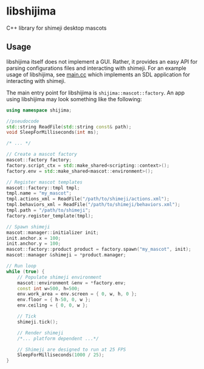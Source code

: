 # libshijima

C++ library for shimeji desktop mascots

## Usage

libshijima itself does not implement a GUI. Rather, it provides an easy API for parsing configurations files and interacting with shimeji. For an example usage of libshijima, see [main.cc](main.cc) which implements an SDL application for interacting with shimeji.

The main entry point for libshijima is `shijima::mascot::factory`. An app using libshijima may look something like the following:

```cpp
using namespace shijima;

//pseudocode
std::string ReadFile(std::string const& path);
void SleepForMilliseconds(int ms);

/* ... */

// Create a mascot factory
mascot::factory factory;
factory.script_ctx = std::make_shared<scripting::context>();
factory.env = std::make_shared<mascot::environment>();

// Register mascot templates
mascot::factory::tmpl tmpl;
tmpl.name = "my_mascot";
tmpl.actions_xml = ReadFile("/path/to/shimeji/actions.xml");
tmpl.behaviors_xml = ReadFile("/path/to/shimeji/behaviors.xml");
tmpl.path = "/path/to/shimeji";
factory.register_template(tmpl);

// Spawn shimeji
mascot::manager::initializer init;
init.anchor.x = 100;
init.anchor.y = 100;
mascot::factory::product product = factory.spawn("my_mascot", init);
mascot::manager &shimeji = *product.manager;

// Run loop
while (true) {
    // Populate shimeji environment
    mascot::environment &env = *factory.env;
    const int w=500, h=500;
    env.work_area = env.screen = { 0, w, h, 0 };
    env.floor = { h-50, 0, w };
    env.ceiling = { 0, 0, w };

    // Tick
    shimeji.tick();

    // Render shimeji
    /*... platform dependent ...*/

    // Shimeji are designed to run at 25 FPS
    SleepForMilliseconds(1000 / 25);
}
```